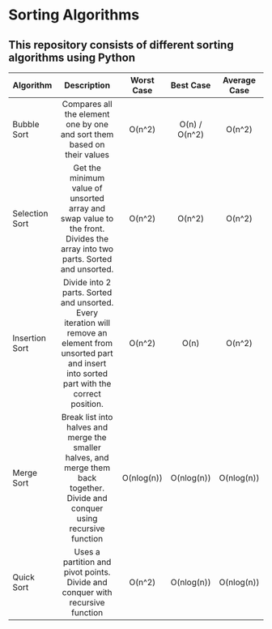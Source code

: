 # Sorting Algorithms
## This repository consists of different sorting algorithms using Python


|  Algorithm |Description| Worst Case  | Best Case | Average Case  |
|---|:---:|:---:|:---:|:---:|
| Bubble Sort | Compares all the element one by one and sort them based on their values | O(n^2)  | O(n) / O(n^2) | O(n^2) |
| Selection Sort | Get the minimum value of unsorted array and swap value to the front. Divides the array into two parts. Sorted and unsorted. | O(n^2) | O(n^2) | O(n^2) |
| Insertion Sort | Divide into 2 parts. Sorted and unsorted. Every iteration will remove an element from unsorted part and insert  into sorted part with the correct position. | O(n^2) | O(n)| O(n^2) |
| Merge Sort | Break list into halves and merge the smaller halves, and merge them back together. Divide and conquer using recursive function | O(nlog(n)) | O(nlog(n)) | O(nlog(n)) |
| Quick Sort | Uses a partition and pivot points. Divide and conquer with recursive function | O(n^2) | O(nlog(n)) | O(nlog(n)) |
